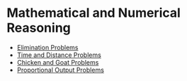 # Mathematical and Numerical Reasoning

- [Elimination Problems](./elimination/README.md)
- [Time and Distance Problems](./distance-time-speed/README.md)
- [Chicken and Goat Problems](./chicken-and-goat/README.md)
- [Proportional Output Problems](./proportional-output/README.md)
